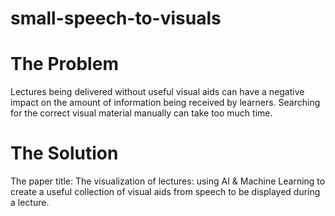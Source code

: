 # small-speech-to-visuals

# The Problem
Lectures being delivered without useful visual aids can have a negative impact on the amount of information being received by learners. Searching for the correct visual material manually can take too much time.

# The Solution
The paper title: The visualization of lectures: using AI & Machine Learning to create a useful collection of visual aids from speech to be displayed during a lecture.
